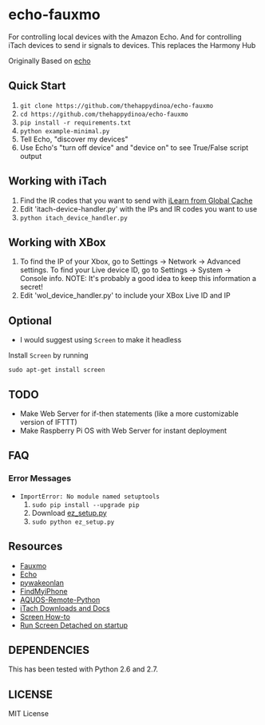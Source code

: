 # echo-fauxmo

For controlling local devices with the Amazon Echo. And for controlling iTach devices to send ir signals to devices. This replaces the Harmony Hub

Originally Based on [echo](https://github.com/toddmedema/echo)

## Quick Start

1. `git clone https://github.com/thehappydinoa/echo-fauxmo`
2. `cd https://github.com/thehappydinoa/echo-fauxmo`
3. `pip install -r requirements.txt`
4. `python example-minimal.py`
5. Tell Echo, "discover my devices"
6. Use Echo's "turn off device" and "device on" to see True/False script output

## Working with iTach

1. Find the IR codes that you want to send with [iLearn from Global Cache](https://www.globalcache.com/files/software/iLearn.exe)
2. Edit 'itach-device-handler.py' with the IPs and IR codes you want to use
3. `python itach_device_handler.py`

## Working with XBox

1. To find the IP of your Xbox, go to Settings -> Network -> Advanced settings. To find your Live device ID, go to Settings -> System -> Console info. NOTE: It's probably a good idea to keep this information a secret!
2. Edit 'wol_device_handler.py' to include your XBox Live ID and IP

## Optional

* I would suggest using `Screen` to make it headless

Install `Screen` by running
```
sudo apt-get install screen
```

## TODO

* Make Web Server for if-then statements (like a more customizable version of IFTTT)
* Make Raspberry Pi OS with Web Server for instant deployment

## FAQ

### Error Messages
* `ImportError: No module named setuptools` 
    1. `sudo pip install --upgrade pip`
	2. Download [ez_setup.py](https://bitbucket.org/pypa/setuptools/downloads/ez_setup.py)
    3. `sudo python ez_setup.py`


## Resources

* [Fauxmo](https://github.com/makermusings/fauxmo)
* [Echo](https://github.com/toddmedema/echo)
* [pywakeonlan](https://github.com/remcohaszing/pywakeonlan)
* [FindMyiPhone](https://github.com/manwhoami/FindMyiPhone)
* [AQUOS-Remote-Python](https://github.com/thehappydinoa/AQUOS-Remote-Python)
* [iTach Downloads and Docs](https://www.globalcache.com/downloads/)
* [Screen How-to](https://www.rackaid.com/blog/linux-screen-tutorial-and-how-to/)
* [Run Screen Detached on startup](https://coderwall.com/p/quflrg/run-a-script-on-startup-in-a-detached-screen-on-a-raspberry-pi)

## DEPENDENCIES

This has been tested with Python 2.6 and 2.7.

## LICENSE

MIT License
